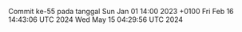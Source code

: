 Commit ke-55 pada tanggal Sun Jan 01 14:00 2023 +0100
Fri Feb 16 14:43:06 UTC 2024
Wed May 15 04:29:56 UTC 2024
